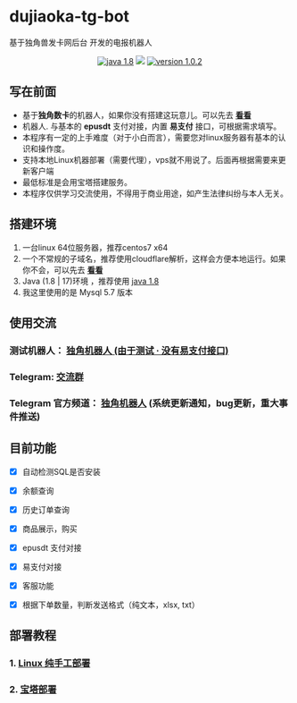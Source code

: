 # dujiaoka-tg-bot
基于独角兽发卡网后台 开发的电报机器人
<p align="center">
<a href="https://www.oracle.com/cn/java/technologies/javase/javase8-archive-downloads.html"><img src="https://img.shields.io/badge/Java-8-green.svg" alt="java 1.8"></a>
<a href="https://t.me/djsk_bot_group"><img src="https://img.shields.io/badge/Telegram-Group-blue"></a>
<a href="https://github.com/liy-admin/dujiaoka-tgBot/releases/tag/1.0.2"><img src="https://img.shields.io/badge/version-1.0.2-red" alt="version 1.0.2"></a>

</p>

## 写在前面

- 基于**独角数卡**的机器人，如果你没有搭建这玩意儿。可以先去  <b><a href="https://github.com/assimon/dujiaoka">看看</a></b>
- 机器人. 与基本的 **epusdt** 支付对接，内置 **易支付** 接口，可根据需求填写。
- 本程序有一定的上手难度（对于小白而言），需要您对linux服务器有基本的认识和操作度。
- 支持本地Linux机器部署（需要代理），vps就不用说了。后面再根据需要来更新客户端
- 最低标准是会用宝塔搭建服务。
- 本程序仅供学习交流使用，不得用于商业用途，如产生法律纠纷与本人无关。

## 搭建环境
1. 一台linux 64位服务器，推荐centos7 x64
2. 一个不常规的子域名，推荐使用cloudflare解析，这样会方便本地运行。如果你不会，可以先去  <b><a href="https://www.google.com/search?q=cloudflare%E4%BD%BF%E7%94%A8">看看</a></b>
3. Java (1.8 | 17)环境 ，推荐使用  <a href="https://www.oracle.com/cn/java/technologies/javase/javase8-archive-downloads.html">java 1.8</a>
4. 我这里使用的是  Mysql 5.7 版本

## 使用交流

### 测试机器人： <a href="https://t.me/djfkw_bot">独角机器人  (由于测试 · 没有易支付接口)</a> 

### Telegram: <a href="https://t.me/djsk_bot_group">交流群</a>

### Telegram 官方频道： <a href="https://t.me/djsk_bot">独角机器人</a>  (系统更新通知，bug更新，重大事件推送)

## 目前功能
- [x] 自动检测SQL是否安装
- [x] 余额查询
- [x] 历史订单查询
- [x] 商品展示，购买
- [x] epusdt 支付对接
- [x] 易支付对接
- [x] 客服功能
- [x] 根据下单数量，判断发送格式（纯文本，xlsx, txt）


## 部署教程

### 1. <a href="https://github.com/liy-admin/dujiaoka-tgBot/wiki/Linux-%E7%BA%AF%E6%89%8B%E5%B7%A5">Linux 纯手工部署</a>
### 2. <a href="https://github.com/liy-admin/dujiaoka-tgBot/wiki/%E5%AE%9D%E5%A1%94-%E2%80%90-%E6%90%AD%E5%BB%BA%E6%95%99%E7%A8%8B">宝塔部署</a>
